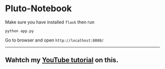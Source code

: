 # Pluto-Notebook

Make sure you have installed `flask`
then run

```
python app.py
```

Go to browser and open `http://localhost:8080/`

---

## Wahtch my <a href="https://www.youtube.com/watch?v=cR8xJqpkt5M">YouTube tutorial</a> on this.
